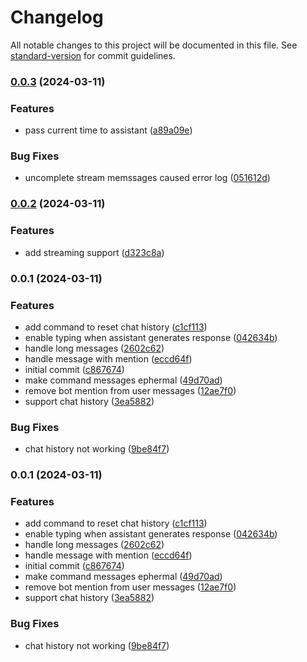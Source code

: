 # Changelog

All notable changes to this project will be documented in this file. See [standard-version](https://github.com/conventional-changelog/standard-version) for commit guidelines.

### [0.0.3](https://github.com/perzeuss/dify-discord-starter/compare/v0.0.2...v0.0.3) (2024-03-11)


### Features

* pass current time to assistant ([a89a09e](https://github.com/perzeuss/dify-discord-starter/commit/a89a09e45e4c8920e0ea228e53070fe87c86f3fd))


### Bug Fixes

* uncomplete stream memssages caused error log ([051612d](https://github.com/perzeuss/dify-discord-starter/commit/051612d77a5d2cb13ab73ac9b7e6dca7ef816374))

### [0.0.2](https://github.com/perzeuss/dify-discord-starter/compare/v0.0.1...v0.0.2) (2024-03-11)


### Features

* add streaming support ([d323c8a](https://github.com/perzeuss/dify-discord-starter/commit/d323c8a65e4a25b536981dfd1b43f18621972142))

### 0.0.1 (2024-03-11)


### Features

* add command to reset chat history ([c1cf113](https://github.com/perzeuss/dify-discord-starter/commit/c1cf113b0a9e6d00dd662cc4922bffc5eecf5702))
* enable typing when assistant generates response ([042634b](https://github.com/perzeuss/dify-discord-starter/commit/042634b05383a476eb280727b6d76cfa06baac7a))
* handle long messages ([2602c62](https://github.com/perzeuss/dify-discord-starter/commit/2602c62066f6deeb4a322adff471d53f172785fe))
* handle message with mention ([eccd64f](https://github.com/perzeuss/dify-discord-starter/commit/eccd64fec12a55dbad28eab5bf935f6a9ade19b1))
* initial commit ([c867674](https://github.com/perzeuss/dify-discord-starter/commit/c8676741324ccef3d8e634d64c690ebb91b3d65e))
* make command messages ephermal ([49d70ad](https://github.com/perzeuss/dify-discord-starter/commit/49d70add05972f994dea0fef888bed275c69029f))
* remove bot mention from user messages ([12ae7f0](https://github.com/perzeuss/dify-discord-starter/commit/12ae7f03faf44713b8d5036ca5dfb4b4b978af46))
* support chat history ([3ea5882](https://github.com/perzeuss/dify-discord-starter/commit/3ea58821714a971377ca016bf59b0f25cf3bd8d3))


### Bug Fixes

* chat history not working ([9be84f7](https://github.com/perzeuss/dify-discord-starter/commit/9be84f78c7a2369a730c9f06a1b0e8e29c35b495))

### 0.0.1 (2024-03-11)


### Features

* add command to reset chat history ([c1cf113](https://github.com/perzeuss/dify-discord-starter/commit/c1cf113b0a9e6d00dd662cc4922bffc5eecf5702))
* enable typing when assistant generates response ([042634b](https://github.com/perzeuss/dify-discord-starter/commit/042634b05383a476eb280727b6d76cfa06baac7a))
* handle long messages ([2602c62](https://github.com/perzeuss/dify-discord-starter/commit/2602c62066f6deeb4a322adff471d53f172785fe))
* handle message with mention ([eccd64f](https://github.com/perzeuss/dify-discord-starter/commit/eccd64fec12a55dbad28eab5bf935f6a9ade19b1))
* initial commit ([c867674](https://github.com/perzeuss/dify-discord-starter/commit/c8676741324ccef3d8e634d64c690ebb91b3d65e))
* make command messages ephermal ([49d70ad](https://github.com/perzeuss/dify-discord-starter/commit/49d70add05972f994dea0fef888bed275c69029f))
* remove bot mention from user messages ([12ae7f0](https://github.com/perzeuss/dify-discord-starter/commit/12ae7f03faf44713b8d5036ca5dfb4b4b978af46))
* support chat history ([3ea5882](https://github.com/perzeuss/dify-discord-starter/commit/3ea58821714a971377ca016bf59b0f25cf3bd8d3))


### Bug Fixes

* chat history not working ([9be84f7](https://github.com/perzeuss/dify-discord-starter/commit/9be84f78c7a2369a730c9f06a1b0e8e29c35b495))
